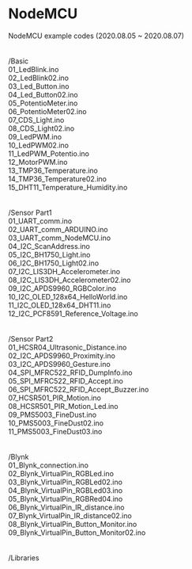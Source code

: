 # NodeMCU
NodeMCU example codes  (2020.08.05 ~ 2020.08.07)<br>
<br><br>
/Basic<br>
  01_LedBlink.ino<br>
  02_LedBlink02.ino<br>
  03_Led_Button.ino<br>
  04_Led_Button02.ino<br>
  05_PotentioMeter.ino<br>
  06_PotentioMeter02.ino<br>
  07_CDS_Light.ino<br>
  08_CDS_Light02.ino<br>
  09_LedPWM.ino<br>
  10_LedPWM02.ino<br>
  11_LedPWM_Potentio.ino<br>
  12_MotorPWM.ino<br>
  13_TMP36_Temperature.ino<br>
  14_TMP36_Temperature02.ino<br>
  15_DHT11_Temperature_Humidity.ino<br>
<br><br>
/Sensor Part1<br>
  01_UART_comm.ino<br>
  02_UART_comm_ARDUINO.ino<br>
  03_UART_comm_NodeMCU.ino<br>
  04_I2C_ScanAddress.ino<br>
  05_I2C_BH1750_Light.ino<br>
  06_I2C_BH1750_Light02.ino<br>
  07_I2C_LIS3DH_Accelerometer.ino<br>
  08_I2C_LIS3DH_Accelerometer02.ino<br>
  09_I2C_APDS9960_RGBColor.ino<br>
  10_I2C_OLED_128x64_HelloWorld.ino<br>
  11_I2C_OLED_128x64_DHT11.ino<br>
  12_I2C_PCF8591_Reference_Voltage.ino<br>
<br><br>
/Sensor Part2<br>
  01_HCSR04_Ultrasonic_Distance.ino<br>
  02_I2C_APDS9960_Proximity.ino<br>
  03_I2C_APDS9960_Gesture.ino<br>
  04_SPI_MFRC522_RFID_DumpInfo.ino<br>
  05_SPI_MFRC522_RFID_Accept.ino<br>
  06_SPI_MFRC522_RFID_Accept_Buzzer.ino<br>
  07_HCSR501_PIR_Motion.ino<br>
  08_HCSR501_PIR_Motion_Led.ino<br>
  09_PMS5003_FineDust.ino<br>
  10_PMS5003_FineDust02.ino<br>
  11_PMS5003_FineDust03.ino<br>
<br><br>
/Blynk<br>
	01_Blynk_connection.ino<br>
	02_Blynk_VirtualPin_RGBLed.ino<br>
	03_Blynk_VirtualPin_RGBLed02.ino<br>
	04_Blynk_VirtualPin_RGBLed03.ino<br>
	05_Blynk_VirtualPin_RGBRed04.ino<br>
	06_Blynk_VirtualPin_IR_distance.ino<br>
	07_Blynk_VirtualPin_IR_distance02.ino<br>
	08_Blynk_VirtualPin_Button_Monitor.ino<br>
	09_Blynk_VirtualPin_Button_Monitor02.ino<br>
<br><br>
/Libraries<br>
